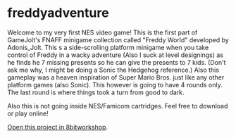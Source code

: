 freddyadventure
=====
Welcome to my very first NES video game! This is the first part of GameJolt's FNAFF minigame collection called "Freddy World" developed by Adonis_Jolt. This s a side-scrolling platform minigame when you take control of Freddy in a wacky adventure (Also I suck at level designings) as he finds he 7 missing presents so he can give the presents to 7 kids. (Don't ask me why, I might be doing a Sonic the Hedgehog reference.) Also this gameplay was a heaven inspiration of Super Mario Bros. just like any other platform games (also Sonic). This however is going to have 4 rounds only. The last round is where things took a turn from good to dark.

Also this is not going inside NES/Famicom cartridges. Feel free to download or play online!

[Open this project in 8bitworkshop](http://8bitworkshop.com/redir.html?platform=nes&githubURL=https%3A%2F%2Fgithub.com%2FPac-MagicianGITHUB%2Ffreddyadventure&file=freddyadventure.c).
